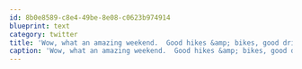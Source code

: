 ```yaml
---
id: 8b0e8589-c8e4-49be-8e08-c0623b974914
blueprint: text
category: twitter
title: 'Wow, what an amazing weekend.  Good hikes &amp; bikes, good drinks, good friends.'
caption: 'Wow, what an amazing weekend.  Good hikes &amp; bikes, good drinks, good friends.'
---
```

